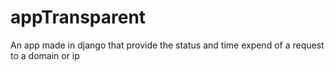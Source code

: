 # appTransparent
An app made in django that provide the status and time expend of a request to a domain or ip
